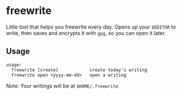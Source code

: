 # freewrite

Little tool that helps you freewrite every day. Opens up your `$EDITOR`
to write, then saves and encrypts it with `gpg`, so you can open it later.

## Usage

```
usage:
  freewrite [create]            create today's writing
  freewrite open <yyyy-mm-dd>   open a writing
```

Note: Your writings will be at `$HOME/.freewrite`
